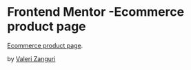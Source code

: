 # Frontend Mentor -Ecommerce product page

 [Ecommerce product page](https://zanguraa.github.io/Ecommerce-product-page/).

 by [Valeri Zanguri](https://www.linkedin.com/in/valeri-zanguri-3a369921b/)

